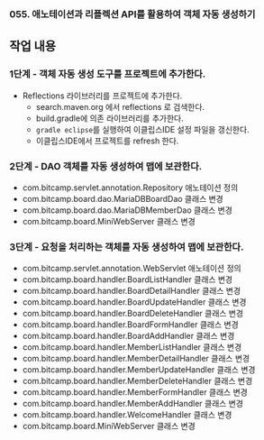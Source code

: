 ### 055. 애노테이션과 리플렉션 API를 활용하여 객체 자동 생성하기

## 작업 내용

### 1단계 - 객체 자동 생성 도구를 프로젝트에 추가한다.

- Reflections 라이브러리를 프로젝트에 추가한다.
  - search.maven.org 에서 reflections 로 검색한다.
  - build.gradle에 의존 라이브러리를 추가한다.
  - `gradle eclipse`를 실행하여 이클립스IDE 설정 파일을 갱신한다.
  - 이클립스IDE에서 프로젝트를 refresh 한다.

### 2단계 - DAO 객체를 자동 생성하여 맵에 보관한다.

- com.bitcamp.servlet.annotation.Repository 애노테이션 정의
- com.bitcamp.board.dao.MariaDBBoardDao 클래스 변경
- com.bitcamp.board.dao.MariaDBMemberDao 클래스 변경
- com.bitcamp.board.MiniWebServer 클래스 변경

### 3단계 - 요청을 처리하는 객체를 자동 생성하여 맵에 보관한다.

- com.bitcamp.servlet.annotation.WebServlet 애노테이션 정의
- com.bitcamp.board.handler.BoardListHandler 클래스 변경
- com.bitcamp.board.handler.BoardDetailHandler 클래스 변경
- com.bitcamp.board.handler.BoardUpdateHandler 클래스 변경
- com.bitcamp.board.handler.BoardDeleteHandler 클래스 변경
- com.bitcamp.board.handler.BoardFormHandler 클래스 변경
- com.bitcamp.board.handler.BoardAddHandler 클래스 변경
- com.bitcamp.board.handler.MemberListHandler 클래스 변경
- com.bitcamp.board.handler.MemberDetailHandler 클래스 변경
- com.bitcamp.board.handler.MemberUpdateHandler 클래스 변경
- com.bitcamp.board.handler.MemberDeleteHandler 클래스 변경
- com.bitcamp.board.handler.MemberFormHandler 클래스 변경
- com.bitcamp.board.handler.MemberAddHandler 클래스 변경
- com.bitcamp.board.handler.WelcomeHandler 클래스 변경
- com.bitcamp.board.MiniWebServer 클래스 변경


